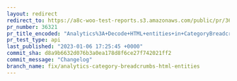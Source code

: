```yaml
---
layout: redirect
redirect_to: https://a8c-woo-test-reports.s3.amazonaws.com/public/pr/36321/api/index.html
pr_number: 36321
pr_title_encoded: "Analytics%3A+Decode+HTML+entities+in+CategoryBreadcrumbs"
pr_test_type: api
last_published: "2023-01-06 17:25:45 +0000"
commit_sha: d8a9b6632d076b3a0ea178d8f6ce27f742021ff2
commit_message: "Changelog"
branch_name: fix/analytics-category-breadcrumbs-html-entities
---
```

